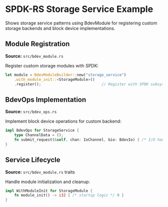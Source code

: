 # SPDK-RS Storage Service Example

Shows storage service patterns using BdevModule for registering custom storage backends and block device implementations.

## Module Registration
**Source:** `src/bdev_module.rs`

Register custom storage modules with SPDK:

```rust
let module = BdevModuleBuilder::new("storage_service")
    .with_module_init::<StorageModule>()
    .register();                           // Register with SPDK subsystem
```

## BdevOps Implementation
**Source:** `src/bdev_ops.rs`

Implement block device operations for custom backend:

```rust
impl BdevOps for StorageService {
    type ChannelData = ();
    fn submit_request(&self, chan: IoChannel, bio: BdevIo) { /* I/O handling */ }
}
```

## Service Lifecycle
**Source:** `src/bdev_module.rs` traits

Handle module initialization and cleanup:

```rust
impl WithModuleInit for StorageModule {
    fn module_init() -> i32 { /* startup logic */ 0 }
}
```
